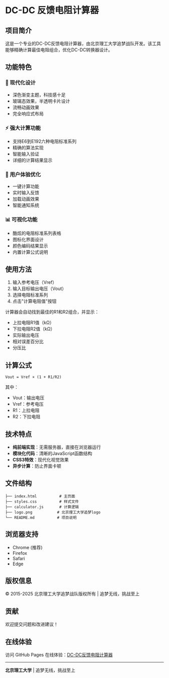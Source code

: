 # DC-DC 反馈电阻计算器

## 项目简介

这是一个专业的DC-DC反馈电阻计算器，由北京理工大学追梦战队开发。该工具能够精确计算最佳电阻组合，优化DC-DC转换器设计。

## 功能特色

### 🎨 现代化设计
- 深色渐变主题，科技感十足
- 玻璃态效果，半透明卡片设计
- 流畅动画效果
- 完全响应式布局

### ⚡ 强大计算功能
- 支持E6到E192六种电阻标准系列
- 精确的算法实现
- 智能输入验证
- 详细的计算结果显示

### 🔧 用户体验优化
- 一键计算功能
- 实时输入反馈
- 加载动画效果
- 智能通知系统

### 📊 可视化功能
- 酷炫的电阻标准系列表格
- 图标化界面设计
- 颜色编码结果显示
- 内置计算公式说明

## 使用方法

1. 输入参考电压（Vref）
2. 输入目标输出电压（Vout）
3. 选择电阻标准系列
4. 点击"计算电阻值"按钮

计算器会自动找到最佳的R1和R2组合，并显示：
- 上拉电阻R1值（kΩ）
- 下拉电阻R2值（kΩ）
- 实际输出电压
- 相对误差百分比
- 分压比

## 计算公式

```
Vout = Vref × (1 + R1/R2)
```

其中：
- Vout：输出电压
- Vref：参考电压
- R1：上拉电阻
- R2：下拉电阻

## 技术特点

- **纯前端实现**：无需服务器，直接在浏览器运行
- **模块化代码**：清晰的JavaScript函数结构
- **CSS3特效**：现代化视觉效果
- **异步计算**：防止界面卡顿

## 文件结构

```
├── index.html          # 主页面
├── styles.css          # 样式文件
├── calculator.js       # 计算逻辑
├── logo.png           # 北京理工大学追梦logo
└── README.md          # 项目说明
```

## 浏览器支持

- Chrome (推荐)
- Firefox
- Safari
- Edge

## 版权信息

© 2015-2025 北京理工大学追梦战队版权所有 | 追梦无线，挑战至上

## 贡献

欢迎提交问题和改进建议！

## 在线体验

访问 GitHub Pages 在线体验：[DC-DC反馈电阻计算器](https://your-username.github.io/your-repo-name)

---

**北京理工大学** | 追梦无线，挑战至上 
